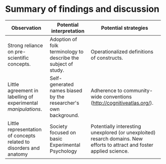 # Summary of findings and discussion
| Observation      | Potential interpretation | Potential strategies |
| ----------- | ----------- | ----------- |
| Strong reliance on pre-scientific concepts.| Adoption of folk terminology to describe the subject of study. | Operationalized definitions of constructs. |
| Little agreement in labelling of experimental _manipulations_. | Self-generated names biased by the researcher's own background. | Adherence to community-wide conventions (http://cognitiveatlas.org/).
| Little representation of concepts related to disorders and anatomy | Society focused on basic Experimental Psychology | Potentially interesting unexplored (or unexploited) resarch domains. New efforts to attract and foster applied science.

